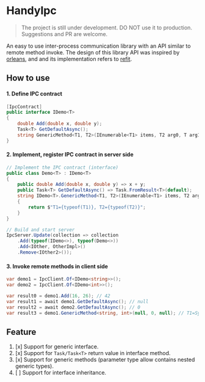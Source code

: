 # HandyIpc

> The project is still under development. DO NOT use it to production. Suggestions and PR are welcome.

An easy to use inter-process communication library with an API similar to remote method invoke. The design of this library API was inspired by [orleans](https://github.com/dotnet/orleans), and and its implementation refers to [refit](https://github.com/reactiveui/refit).

## How to use

#### 1. Define IPC contract

```csharp
[IpcContract]
public interface IDemo<T>
{
    double Add(double x, double y);
    Task<T> GetDefaultAsync();
    string GenericMethod<T1, T2>(IEnumerable<T1> items, T2 arg0, T arg1);
}
```

#### 2. Implement, register IPC contract in server side

```csharp
// Implement the IPC contract (interface)
public class Demo<T> : IDemo<T>
{
    public double Add(double x, double y) => x + y;
    public Task<T> GetDefaultAsync() => Task.FromResult<T>(default);
    string IDemo<T>.GenericMethod<T1, T2>(IEnumerable<T1> items, T2 arg0, T arg1)
    {
        return $"T1={typeof(T1)}, T2={typeof(T2)}";
    }
}
```

```csharp
// Build and start server
IpcServer.Update(collection => collection
    .Add(typeof(IDemo<>), typeof(Demo<>))
    .Add<IOther, OtherImpl>()
    .Remove<IOther2>());
```

#### 3. Invoke remote methods in client side

```csharp
var demo1 = IpcClient.Of<IDemo<string>>();
var demo2 = IpcClient.Of<IDemo<int>>();

var result0 = demo1.Add(16, 26); // 42
var result1 = await demo1.GetDefaultAsync(); // null
var result2 = await demo2.GetDefaultAsync(); // 0
var result3 = demo1.GenericMethod<string, int>(null, 0, null); // T1=System.String, T2=System.Int32
```

## Feature

1. [x] Support for generic interface.
2. [x] Support for `Task/Task<T>` return value in interface method.
3. [x] Support for generic methods (parameter type allow contains nested generic types).
4. [ ] Support for interface inheritance.
